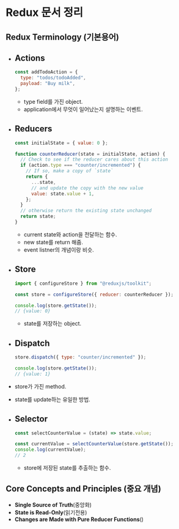 # Redux 문서 정리

## Redux Terminology (기본용어)

- ## **Actions**

  ```js
  const addTodoAction = {
    type: "todos/todoAdded",
    payload: "Buy milk",
  };
  ```

  - type field를 가진 object.
  - application에서 무엇이 일어났는지 설명하는 이벤트.

- ## **Reducers**

  ```js
  const initialState = { value: 0 };

  function counterReducer(state = initialState, action) {
    // Check to see if the reducer cares about this action
    if (action.type === "counter/incremented") {
      // If so, make a copy of `state`
      return {
        ...state,
        // and update the copy with the new value
        value: state.value + 1,
      };
    }
    // otherwise return the existing state unchanged
    return state;
  }
  ```

  - current state와 action을 전달하는 함수.
  - new state를 return 해줌.
  - event listner의 개념이랑 비슷.

- ## **Store**

  ```js
  import { configureStore } from "@reduxjs/toolkit";

  const store = configureStore({ reducer: counterReducer });

  console.log(store.getState());
  // {value: 0}
  ```

  - state를 저장하는 object.

- ## **Dispatch**

  ```js
  store.dispatch({ type: "counter/incremented" });

  console.log(store.getState());
  // {value: 1}
  ```

- store가 가진 method.
- state를 update하는 유일한 방법.

- ## **Selector**

  ```js
  const selectCounterValue = (state) => state.value;

  const currentValue = selectCounterValue(store.getState());
  console.log(currentValue);
  // 2
  ```

  - store에 저장된 state를 추출하는 함수.

## Core Concepts and Principles (중요 개념)

- **Single Source of Truth**(중앙화)
- **State is Read-Only**(읽기전용)
- **Changes are Made with Pure Reducer Functions**()
